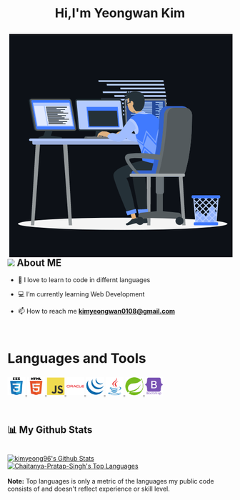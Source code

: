 
<h1 align ="center">Hi,I'm Yeongwan Kim</h1>
<div align = "left" width = 50%>

<p><img align="right" src="https://github.com/kimyeong96/kimyeong96/blob/main/animation_500_kxa883sd.gif" alt="kimyeong96" /></p>

<h2><img src="https://emojipedia-us.s3.dualstack.us-west-1.amazonaws.com/thumbs/120/samsung/312/man-raising-hand-light-skin-tone_1f64b-1f3fb-200d-2642-fe0f.png"> About ME </h2>

- 🌱 I love to learn to code in differnt languages

- 💻 I’m currently learning Web Development

- 📫 How to reach me **kimyeongwan0108@gmail.com**
</div>

<br>

<h2 style="font-size:30px" align ="left" width = 100%>Languages and Tools</h2>
<p align="left">
<p align="left">
<a href="https://www.w3schools.com/css/" target="_blank" rel="noreferrer"> <img
      src="https://raw.githubusercontent.com/devicons/devicon/master/icons/css3/css3-original-wordmark.svg" alt="css3"
      width="40" height="40" /> </a>
<a href="https://www.w3.org/html/" target="_blank" rel="noreferrer"> <img
      src="https://raw.githubusercontent.com/devicons/devicon/master/icons/html5/html5-original-wordmark.svg"
      alt="html5" width="40" height="40" /> </a>
<a href="https://developer.mozilla.org/en-US/docs/Web/JavaScript" target="_blank"
    rel="noreferrer"> <img
      src="https://raw.githubusercontent.com/devicons/devicon/master/icons/javascript/javascript-original.svg"
      alt="javascript" width="40" height="40" /> </a>
<a href="https://www.oracle.com/database/" target="_blank"
    rel="noreferrer"> <img
      src="https://raw.githubusercontent.com/devicons/devicon/master/icons/oracle/oracle-original.svg"
      alt="oracle" width="40" height="40" /> </a>
<a href="https://jquery.com/" target="_blank"
    rel="noreferrer"> <img
      src="https://raw.githubusercontent.com/devicons/devicon/master/icons/jquery/jquery-original.svg"
      alt="jquery" width="40" height="40" /> </a>
<a href="https://www.java.com" target="_blank" rel="noreferrer"> <img
      src="https://raw.githubusercontent.com/devicons/devicon/master/icons/java/java-original.svg" alt="java" width="40"
      height="40" /> </a>
<a href="https://spring.io/" target="_blank"
    rel="noreferrer"> <img
      src="https://raw.githubusercontent.com/devicons/devicon/master/icons/spring/spring-original.svg"
      alt="spring" width="40" height="40" /> </a>
<a href="https://getbootstrap.com" target="_blank" rel="noreferrer">
    <img src="https://raw.githubusercontent.com/devicons/devicon/master/icons/bootstrap/bootstrap-plain-wordmark.svg"
      alt="bootstrap" width="40" height="40" /> </a>
<br>

<div>
 <br>

## 📊 My Github Stats
  <br/>
    <a href="https://github.com/kimyeong96/github-readme-stats"><img alt="kimyeong96's Github Stats" src="https://github-readme-stats.vercel.app/api?username=kimyeong96&show_icons=true&count_private=true&theme=react&hide_border=true&bg_color=0D1117" /></a>
    <br>
  <a href="https://github.com/kimyeong96/github-readme-stats"><img alt="Chaitanya-Pratap-Singh's Top Languages" src="https://github-readme-stats.vercel.app/api/top-langs/?username=kimyeong96&langs_count=8&count_private=true&layout=compact&theme=react&hide_border=true&bg_color=0D1117" /></a>
  <br/>
  <br>
  <b>Note:</b> Top languages is only a metric of the languages my public code consists of and doesn't reflect experience or skill level.








